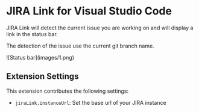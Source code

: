 # JIRA Link for Visual Studio Code

JIRA Link will detect the current issue you are working on and will display
a link in the status bar.

The detection of the issue use the current git branch name.

\!\[Status bar\]\(images/1.png\)

## Extension Settings

This extension contributes the following settings:

* `jiraLink.instanceUrl`: Set the base url of your JIRA instance
